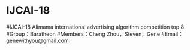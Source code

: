# IJCAI-18
#IJCAI-18 Alimama international advertising algorithm competition top 8
#Group：Baratheon
#Members：Cheng Zhou，Steven，Gene
#Email：genewithyou@gmail.com

